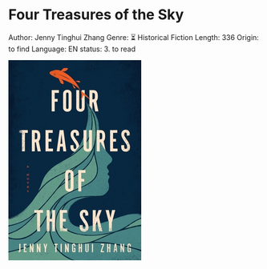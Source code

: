 # Four Treasures of the Sky

Author: Jenny Tinghui Zhang
Genre: ⏳ Historical Fiction
Length: 336
Origin: to find
Language: EN
status: 3. to read

![Untitled](Four%20Treasures%20of%20the%20Sky%2062adb75212f3459792cf140cbfbcc354/Untitled.png)